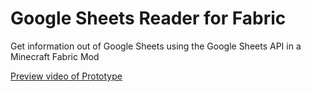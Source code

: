 # Google Sheets Reader for Fabric

Get information out of Google Sheets using the Google Sheets API in a Minecraft Fabric Mod

[Preview video of Prototype](https://youtu.be/8qzCTuBkESw?si=w-cRjdVroOkDfR0C)
